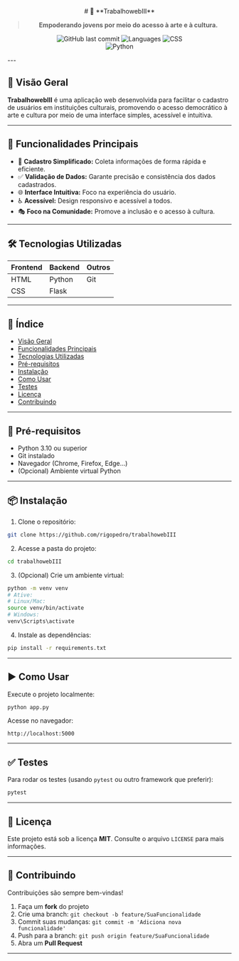 <div align= "center">
# 🎨 **TrabalhowebIII**

> **Empoderando jovens por meio do acesso à arte e à cultura.**

![GitHub last commit](https://img.shields.io/github/last-commit/rigopedro/trabalhowebIII?label=último%20commit) 
![Languages](https://img.shields.io/github/languages/count/rigopedro/trabalhowebIII?label=linguagens) 
![CSS](https://img.shields.io/badge/css-47.7%25-blue)  
![Python](https://img.shields.io/badge/Python-3.10+-blue?logo=python&logoColor=white)

</div>
---

## 🚀 **Visão Geral**

**TrabalhowebIII** é uma aplicação web desenvolvida para facilitar o cadastro de usuários em instituições culturais, promovendo o acesso democrático à arte e cultura por meio de uma interface simples, acessível e intuitiva.

---

## 🎯 **Funcionalidades Principais**

- 🎨 **Cadastro Simplificado:** Coleta informações de forma rápida e eficiente.
- ✅ **Validação de Dados:** Garante precisão e consistência dos dados cadastrados.
- 🌐 **Interface Intuitiva:** Foco na experiência do usuário.
- ♿ **Acessível:** Design responsivo e acessível a todos.
- 🎭 **Foco na Comunidade:** Promove a inclusão e o acesso à cultura.

---

## 🛠️ **Tecnologias Utilizadas**

| Frontend | Backend | Outros |
| -------- | ------- | ------ |
| HTML     | Python  | Git    |
| CSS      | Flask   |        |

---

## 📜 **Índice**

- [Visão Geral](#-visão-geral)
- [Funcionalidades Principais](#-funcionalidades-principais)
- [Tecnologias Utilizadas](#-tecnologias-utilizadas)
- [Pré-requisitos](#-pré-requisitos)
- [Instalação](#-instalação)
- [Como Usar](#-como-usar)
- [Testes](#-testes)
- [Licença](#-licença)
- [Contribuindo](#-contribuindo)

---

## 🔧 **Pré-requisitos**

- Python 3.10 ou superior
- Git instalado
- Navegador (Chrome, Firefox, Edge...)
- (Opcional) Ambiente virtual Python

---

## 📦 **Instalação**

1. Clone o repositório:

```bash
git clone https://github.com/rigopedro/trabalhowebIII
```

2. Acesse a pasta do projeto:

```bash
cd trabalhowebIII
```

3. (Opcional) Crie um ambiente virtual:

```bash
python -m venv venv
# Ative:
# Linux/Mac:
source venv/bin/activate
# Windows:
venv\Scripts\activate
```

4. Instale as dependências:

```bash
pip install -r requirements.txt
```

---

## ▶️ **Como Usar**

Execute o projeto localmente:

```bash
python app.py
```

Acesse no navegador:

```
http://localhost:5000
```

---

## ✅ **Testes**

Para rodar os testes (usando `pytest` ou outro framework que preferir):

```bash
pytest
```

---

## 📄 **Licença**

Este projeto está sob a licença **MIT**. Consulte o arquivo `LICENSE` para mais informações.

---

## 🤝 **Contribuindo**

Contribuições são sempre bem-vindas!

1. Faça um **fork** do projeto
2. Crie uma branch: `git checkout -b feature/SuaFuncionalidade`
3. Commit suas mudanças: `git commit -m 'Adiciona nova funcionalidade'`
4. Push para a branch: `git push origin feature/SuaFuncionalidade`
5. Abra um **Pull Request**

---